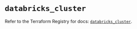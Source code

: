 # `databricks_cluster`

Refer to the Terraform Registry for docs: [`databricks_cluster`](https://registry.terraform.io/providers/databricks/databricks/1.85.0/docs/resources/cluster).
